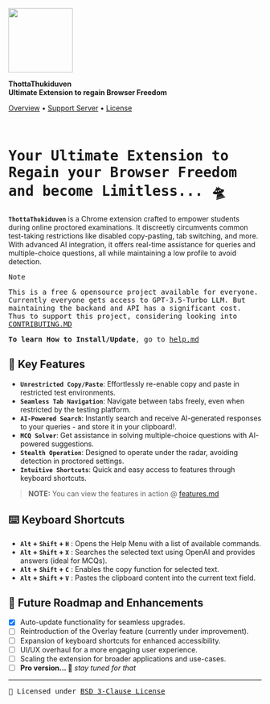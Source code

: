 <p>
  <img src="https://github.com/sr2echa/ThottaThukiduven/assets/65058816/10a113af-ca11-46fb-af95-c1175f774c80" width="128px" align="center">
</p>
<p>
    <strong>ThottaThukiduven</strong></br>
    <strong>Ultimate Extension to regain Browser Freedom</strong>
</p>
<p>
  <a href="#your-ultimate-extension-to-regain-your-browser-freedom-and-become-limitless--">Overview</a>
  •
  <a href="https://discord.gg/PHMkeU3k2g">Support Server</a>
  •
  <a href="License.md">License</a>
</p>

<br>
<samp>
<h1>Your Ultimate Extension to Regain your Browser Freedom and become Limitless... 🛸 </h1>
</samp>


**`ThottaThukiduven`** is a Chrome extension crafted to empower students during online proctored examinations. It discreetly circumvents common test-taking restrictions like disabled copy-pasting, tab switching, and more. With advanced AI integration, it offers real-time assistance for queries and multiple-choice questions, all while maintaining a low profile to avoid detection.

<samp>
  
> [!NOTE]
> This is a free & opensource project available for everyone. Currently everyone gets access to GPT-3.5-Turbo LLM. But maintaining the backand and API has a significant cost. Thus to support this project, considering looking into [CONTRIBUTING.MD](CONTRIBUTING.MD)
>
> **To learn How to Install/Update**, go to [help.md](Help.md)
</samp>

## 🌟 Key Features

- **`Unrestricted Copy/Paste`**: Effortlessly re-enable copy and paste in restricted test environments.
- **`Seamless Tab Navigation`**: Navigate between tabs freely, even when restricted by the testing platform.
- **`AI-Powered Search`**: Instantly search and receive AI-generated responses to your queries - and store it in your clipboard!.
- **`MCQ Solver`**: Get assistance in solving multiple-choice questions with AI-powered suggestions.
- **`Stealth Operation`**: Designed to operate under the radar, avoiding detection in proctored settings.
- **`Intuitive Shortcuts`**: Quick and easy access to features through keyboard shortcuts.

> **NOTE:** You can view the features in action @ [features.md](Features.md)

## ⌨️ Keyboard Shortcuts

 - **`Alt` + `Shift` + `H`** : Opens the Help Menu with a list of available commands.
 - **`Alt` + `Shift` + `X`** : Searches the selected text using OpenAI and provides answers (ideal for MCQs).
 - **`Alt` + `Shift` + `C`** : Enables the copy function for selected text.
 - **`Alt` + `Shift` + `V`** : Pastes the clipboard content into the current text field.


## 🔮 Future Roadmap and Enhancements

- [x] Auto-update functionality for seamless upgrades.
- [ ] Reintroduction of the Overlay feature (currently under improvement).
- [ ] Expansion of keyboard shortcuts for enhanced accessibility.
- [ ] UI/UX overhaul for a more engaging user experience.
- [ ] Scaling the extension for broader applications and use-cases.
- [ ] **Pro version... 👀** _stay tuned for that_

---

<samp> 📜 Licensed under [BSD 3-Clause License](License.md) </samp>

